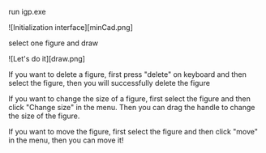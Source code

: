 run igp.exe 

![Initialization interface][minCad.png]

select one figure and draw

![Let's do it][draw.png]

If you want to delete a figure, first press "delete" on keyboard and then select the figure, then you will successfully delete the figure

If you want to change the size of a figure, first select the figure and then click "Change size" in the menu.
Then you can drag the handle to change the size of the figure. 

If you want to move the figure, first select the figure and then click "move" in the menu, then you can move it!

